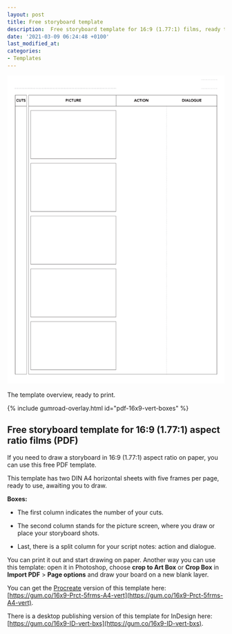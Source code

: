 ```yaml
---
layout: post
title: Free storyboard template 
description:  Free storyboard template for 16:9 (1.77:1) films, ready to print PDF file.
date: '2021-03-09 06:24:48 +0100'
last_modified_at:
categories:
- Templates
---
```

<a href="https://gum.co/pdf-16x9-vert-boxes" class="no-underline pv2 grow db"><img class="w-100" src="/images/Film-Storyboards.com_Free-PDF_storyboard_template_16x9_Avenir-Book-9pt_DIN-A4-vertical_with-boxes-2.png"></a>
<figcaption>The template overview, ready to print.</figcaption>

{% include gumroad-overlay.html id="pdf-16x9-vert-boxes" %}

## Free storyboard template for 16:9 (1.77:1) aspect ratio films (PDF)
If you need to draw a storyboard in 16:9 (1.77:1) aspect ratio on paper, you can use this free PDF template.

This template has two DIN A4 horizontal sheets with five frames per page, ready to use, awaiting you to draw.

**Boxes:**

- The first column indicates the number of your cuts.

- The second column stands for the picture screen, where you draw or place your storyboard shots.

- Last, there is a split column for your script notes: action and dialogue.

You can print it out and start drawing on paper. Another way you can use this template: open it in Photoshop, choose **crop to Art Box** or **Crop Box** in **Import PDF** > **Page options** and draw your board on a new blank layer.

You can get the [Procreate](https://procreate.art) version of this template here: [https://gum.co/16x9-Prct-5frms-A4-vert](https://gum.co/16x9-Prct-5frms-A4-vert).

There is a desktop publishing version of this template for InDesign here: [https://gum.co/16x9-ID-vert-bxs](https://gum.co/16x9-ID-vert-bxs).